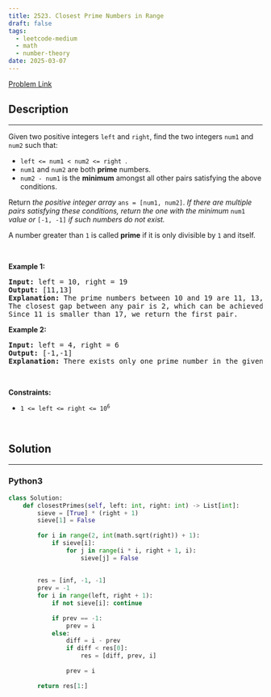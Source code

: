```yaml
---
title: 2523. Closest Prime Numbers in Range
draft: false
tags: 
  - leetcode-medium
  - math
  - number-theory
date: 2025-03-07
---
```


[Problem Link](https://leetcode.com/problems/closest-prime-numbers-in-range/)

## Description

---
<p>Given two positive integers <code>left</code> and <code>right</code>, find the two integers <code>num1</code> and <code>num2</code> such that:</p>

<ul>
	<li><code>left &lt;= num1 &lt; num2 &lt;= right </code>.</li>
	<li><code>num1</code> and <code>num2</code> are both <strong>prime</strong> numbers.</li>
	<li><code>num2 - num1</code> is the <strong>minimum</strong> amongst all other pairs satisfying the above conditions.</li>
</ul>

<p>Return <em>the positive integer array</em> <code>ans = [num1, num2]</code>. <em>If there are multiple pairs satisfying these conditions, return the one with the minimum</em> <code>num1</code> <em>value or</em> <code>[-1, -1]</code> <em>if such numbers do not exist.</em></p>

<p>A number greater than <code>1</code> is called <b>prime</b> if it is only divisible by <code>1</code> and itself.</p>

<p>&nbsp;</p>
<p><strong class="example">Example 1:</strong></p>

<pre>
<strong>Input:</strong> left = 10, right = 19
<strong>Output:</strong> [11,13]
<strong>Explanation:</strong> The prime numbers between 10 and 19 are 11, 13, 17, and 19.
The closest gap between any pair is 2, which can be achieved by [11,13] or [17,19].
Since 11 is smaller than 17, we return the first pair.
</pre>

<p><strong class="example">Example 2:</strong></p>

<pre>
<strong>Input:</strong> left = 4, right = 6
<strong>Output:</strong> [-1,-1]
<strong>Explanation:</strong> There exists only one prime number in the given range, so the conditions cannot be satisfied.
</pre>

<p>&nbsp;</p>
<p><strong>Constraints:</strong></p>

<ul>
	<li><code>1 &lt;= left &lt;= right &lt;= 10<sup>6</sup></code></li>
</ul>

<p>&nbsp;</p>
<style type="text/css">.spoilerbutton {display:block; border:dashed; padding: 0px 0px; margin:10px 0px; font-size:150%; font-weight: bold; color:#000000; background-color:cyan; outline:0; 
}
.spoiler {overflow:hidden;}
.spoiler > div {-webkit-transition: all 0s ease;-moz-transition: margin 0s ease;-o-transition: all 0s ease;transition: margin 0s ease;}
.spoilerbutton[value="Show Message"] + .spoiler > div {margin-top:-500%;}
.spoilerbutton[value="Hide Message"] + .spoiler {padding:5px;}
</style>


## Solution

---
### Python3
``` py title='closest-prime-numbers-in-range'
class Solution:
    def closestPrimes(self, left: int, right: int) -> List[int]:
        sieve = [True] * (right + 1)
        sieve[1] = False
        
        for i in range(2, int(math.sqrt(right)) + 1):
            if sieve[i]:
                for j in range(i * i, right + 1, i):
                    sieve[j] = False
            
        
        res = [inf, -1, -1]
        prev = -1
        for i in range(left, right + 1):
            if not sieve[i]: continue
            
            if prev == -1:
                prev = i
            else:
                diff = i - prev
                if diff < res[0]:
                    res = [diff, prev, i]
                
                prev = i
        
        return res[1:]
            
```

